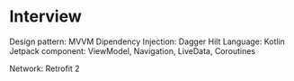 # Interview

Design pattern: MVVM 
Dipendency Injection: Dagger Hilt
Language: Kotlin
Jetpack component: ViewModel, Navigation, LiveData, Coroutines

Network: Retrofit 2






